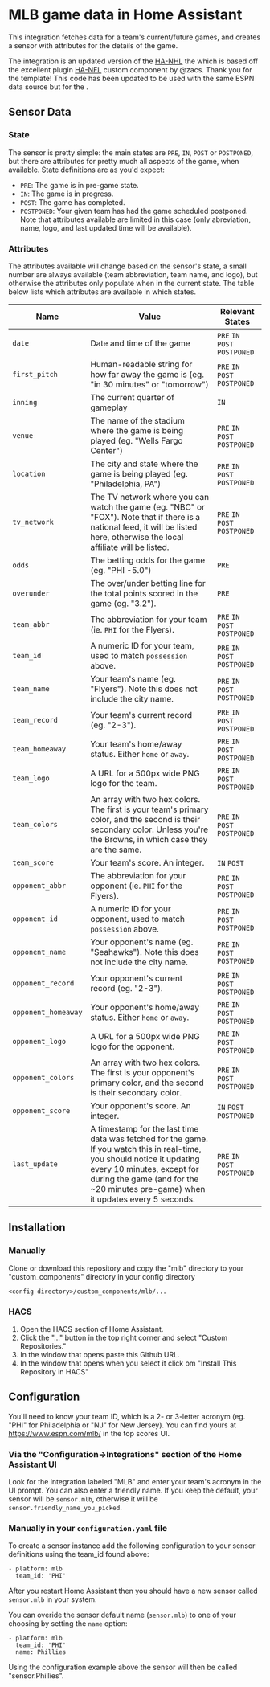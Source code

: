 # MLB game data in Home Assistant

This integration fetches data for a team's current/future games, and creates a sensor with attributes for the details of the game. 

The integration is an updated version of the [HA-NHL](https://github.com/SimplySynced/ha-nhl) the which is based off the excellent plugin [HA-NFL](https://github.com/zacs/ha-nfl) custom component by @zacs. Thank you for the template!  This code has been updated to be used with the same ESPN data source but for the .  

## Sensor Data

### State
The sensor is pretty simple: the main states are `PRE`, `IN`, `POST` or `POSTPONED`, but there are attributes for pretty much all aspects of the game, when available. State definitions are as you'd expect:
- `PRE`: The game is in pre-game state.  
- `IN`: The game is in progress.
- `POST`: The game has completed. 
- `POSTPONED`: Your given team has had the game scheduled postponed. Note that attributes available are limited in this case (only abreviation, name, logo, and last updated time will be available).  

### Attributes
The attributes available will change based on the sensor's state, a small number are always available (team abbreviation, team name, and logo), but otherwise the attributes only populate when in the current state. The table below lists which attributes are available in which states. 

| Name | Value | Relevant States |
| --- | --- | --- |
| `date` | Date and time of the game | `PRE` `IN` `POST` `POSTPONED` |
| `first_pitch` | Human-readable string for how far away the game is (eg. "in 30 minutes" or "tomorrow") |  `PRE` `IN` `POST` `POSTPONED` |
| `inning` | The current quarter of gameplay | `IN` |
| `venue` | The name of the stadium where the game is being played (eg. "Wells Fargo Center") | `PRE` `IN` `POST` `POSTPONED` |
| `location` | The city and state where the game is being played (eg. "Philadelphia, PA") | `PRE` `IN` `POST` `POSTPONED` |
| `tv_network` | The TV network where you can watch the game (eg. "NBC" or "FOX"). Note that if there is a national feed, it will be listed here, otherwise the local affiliate will be listed. | `PRE` `IN` `POST` `POSTPONED` |
| `odds` | The betting odds for the game (eg. "PHI -5.0") | `PRE` |
| `overunder` | The over/under betting line for the total points scored in the game (eg. "3.2"). | `PRE` |
| `team_abbr` | The abbreviation for your team (ie. `PHI` for the Flyers). | `PRE` `IN` `POST` `POSTPONED` |
| `team_id` | A numeric ID for your team, used to match `possession` above. | `PRE` `IN` `POST` `POSTPONED` |
| `team_name` | Your team's name (eg. "Flyers"). Note this does not include the city name. | `PRE` `IN` `POST` `POSTPONED` |
| `team_record` | Your team's current record (eg. "2-3"). | `PRE` `IN` `POST` `POSTPONED` |
| `team_homeaway` | Your team's home/away status. Either `home` or `away`. | `PRE` `IN` `POST` `POSTPONED` |
| `team_logo` | A URL for a 500px wide PNG logo for the team. | `PRE` `IN` `POST` `POSTPONED` |
| `team_colors` | An array with two hex colors. The first is your team's primary color, and the second is their secondary color. Unless you're the Browns, in which case they are the same. | `PRE` `IN` `POST` `POSTPONED` |
| `team_score` | Your team's score. An integer. | `IN` `POST`|
| `opponent_abbr` | The abbreviation for your opponent (ie. `PHI` for the Flyers). | `PRE` `IN` `POST`  `POSTPONED` |
| `opponent_id` | A numeric ID for your opponent, used to match `possession` above. | `PRE` `IN` `POST` `POSTPONED` |
| `opponent_name` | Your opponent's name (eg. "Seahawks"). Note this does not include the city name. | `PRE` `IN` `POST`  `POSTPONED` |
| `opponent_record` | Your opponent's current record (eg. "2-3"). | `PRE` `IN` `POST` `POSTPONED` |
| `opponent_homeaway` | Your opponent's home/away status. Either `home` or `away`. | `PRE` `IN` `POST` `POSTPONED` |
| `opponent_logo` | A URL for a 500px wide PNG logo for the opponent. | `PRE` `IN` `POST` `POSTPONED` |
| `opponent_colors` | An array with two hex colors. The first is your opponent's primary color, and the second is their secondary color. | `PRE` `IN` `POST` `POSTPONED` |
| `opponent_score` | Your opponent's score. An integer. | `IN` `POST` `POSTPONED` |
| `last_update` | A timestamp for the last time data was fetched for the game. If you watch this in real-time, you should notice it updating every 10 minutes, except for during the game (and for the ~20 minutes pre-game) when it updates every 5 seconds. | `PRE` `IN` `POST` `POSTPONED` |

## Installation

### Manually

Clone or download this repository and copy the "mlb" directory to your "custom_components" directory in your config directory

```<config directory>/custom_components/mlb/...```
  
### HACS

1. Open the HACS section of Home Assistant.
2. Click the "..." button in the top right corner and select "Custom Repositories."
3. In the window that opens paste this Github URL.
4. In the window that opens when you select it click om "Install This Repository in HACS"
  
## Configuration

You'll need to know your team ID, which is a 2- or 3-letter acronym (eg. "PHI" for Philadelphia or "NJ" for New Jersey). You can find yours at https://www.espn.com/mlb/ in the top scores UI. 

### Via the "Configuration->Integrations" section of the Home Assistant UI

Look for the integration labeled "MLB" and enter your team's acronym in the UI prompt. You can also enter a friendly name. If you keep the default, your sensor will be `sensor.mlb`, otherwise it will be `sensor.friendly_name_you_picked`. 

### Manually in your `configuration.yaml` file

To create a sensor instance add the following configuration to your sensor definitions using the team_id found above:

```
- platform: mlb
  team_id: 'PHI'
```

After you restart Home Assistant then you should have a new sensor called `sensor.mlb` in your system.

You can overide the sensor default name (`sensor.mlb`) to one of your choosing by setting the `name` option:

```
- platform: mlb
  team_id: 'PHI'
  name: Phillies
```

Using the configuration example above the sensor will then be called "sensor.Phillies".